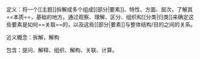 定义：将一个[[主题]]拆解成多个组成[[部分|要素]]、特性、方面、层次，了解其==本质==，基础的地方。通过观察、理解、区分、组织和[[分类|归类]]来确定这些要素是如何==关联==的，以及这些[[部分|要素]]与整体结构/目的之间的关系。

近义概念：拆解，解构

包含：提问、解释、组织、解构、关联、计算。